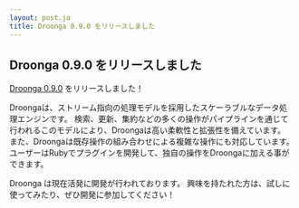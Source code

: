 ```yaml
---
layout: post.ja
title: Droonga 0.9.0 をリリースしました
---
```


Droonga 0.9.0 をリリースしました
--------------------------------

[Droonga 0.9.0](http://droonga.org/news/2014/01/29/release.html)
をリリースしました！

Droongaは、ストリーム指向の処理モデルを採用したスケーラブルなデータ処理エンジンです。
検索、更新、集約などの多くの操作がパイプラインを通じて行われるこのモデルにより、Droongaは高い柔軟性と拡張性を備えています。
また、Droongaは既存操作の組み合わせによる複雑な操作にも対応しています。
ユーザーはRubyでプラグインを開発して、独自の操作をDroongaに加える事ができます。

Droonga は現在活発に開発が行われております。
興味を持たれた方は、試しに使ってみたり、ぜひ開発に参加してください！
